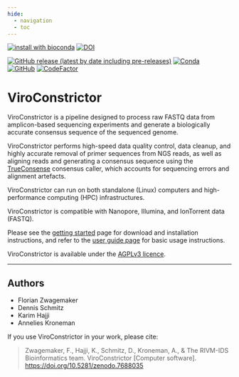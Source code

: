 ```yaml
---
hide:
  - navigation
  - toc
---
```

[![install with bioconda](https://img.shields.io/badge/install%20with-bioconda-brightgreen.svg?style=flat)](http://bioconda.github.io/recipes/viroconstrictor/README.html)
[![DOI](https://zenodo.org/badge/DOI/10.5281/zenodo.7688035.svg)](https://doi.org/10.5281/zenodo.7688035)

[![GitHub release (latest by date including pre-releases)](https://img.shields.io/github/v/release/RIVM-bioinformatics/ViroConstrictor?include_prereleases)](https://github.com/RIVM-bioinformatics/ViroConstrictor/releases/latest)
[![Conda](https://img.shields.io/conda/v/bioconda/viroconstrictor)](https://anaconda.org/bioconda/viroconstrictor)  
[![GitHub](https://img.shields.io/github/license/RIVM-bioinformatics/ViroConstrictor)](https://github.com/RIVM-bioinformatics/ViroConstrictor/blob/main/LICENSE)
[![CodeFactor](https://www.codefactor.io/repository/github/rivm-bioinformatics/viroconstrictor/badge)](https://www.codefactor.io/repository/github/rivm-bioinformatics/viroconstrictor)  


# ViroConstrictor

ViroConstrictor is a pipeline designed to process raw FASTQ data from amplicon-based sequencing experiments and generate a biologically accurate consensus sequence of the sequenced genome.

ViroConstrictor performs high-speed data quality control, data cleanup, and highly accurate removal of primer sequences from NGS reads, as well as aligning reads and generating a consensus sequence using the [TrueConsense](https://rivm-bioinformatics.github.io/TrueConsense/0.5.1/) consensus caller, which accounts for sequencing errors and alignment artefacts.

ViroConstrictor can run on both standalone (Linux) computers and high-performance computing (HPC) infrastructures.

ViroConstrictor is compatible with Nanopore, Illumina, and IonTorrent data (FASTQ).

Please see the [getting started](installation.md) page for download and installation instructions, and refer to the [user guide page](manual.md) for basic usage instructions.

ViroConstrictor is available under the [AGPLv3 licence](https://www.gnu.org/licenses/agpl-3.0.en.html).

---
## Authors

* Florian Zwagemaker
* Dennis Schmitz
* Karim Hajji
* Annelies Kroneman


If you use ViroConstrictor in your work, please cite:
> Zwagemaker, F., Hajji, K., Schmitz, D., Kroneman, A., & The RIVM-IDS Bioinformatics team. ViroConstrictor [Computer software]. https://doi.org/10.5281/zenodo.7688035 